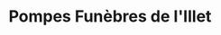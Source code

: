 ---
title: "Pompes Funèbres de l'Illet"
url: /saint-aubin-daubigne/pompes-funebres-de-lillet/
shop: Bestattungen
---